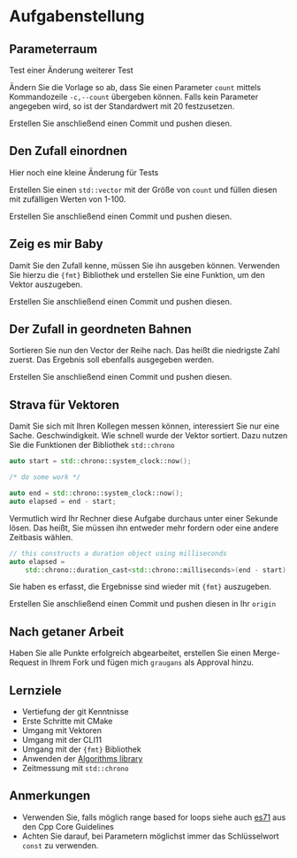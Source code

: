 # Aufgabenstellung

## Parameterraum

Test einer Änderung
weiterer Test


Ändern Sie die Vorlage so ab, dass Sie einen Parameter ``count`` mittels Kommandozeile ``-c,--count`` übergeben können. Falls kein Parameter angegeben wird, so ist der Standardwert mit 20 festzusetzen.

Erstellen Sie anschließend einen Commit und pushen diesen.

## Den Zufall einordnen


Hier noch eine kleine Änderung für Tests

Erstellen Sie einen ``std::vector`` mit der Größe von ``count`` und füllen diesen mit zufälligen Werten von 1-100.

Erstellen Sie anschließend einen Commit und pushen diesen.

## Zeig es mir Baby

Damit Sie den Zufall kenne, müssen Sie ihn ausgeben können. Verwenden Sie hierzu die ``{fmt}`` Bibliothek und erstellen Sie eine Funktion, um den Vektor auszugeben.

Erstellen Sie anschließend einen Commit und pushen diesen.

## Der Zufall in geordneten Bahnen

Sortieren Sie nun den Vector der Reihe nach. Das heißt die niedrigste Zahl zuerst. Das Ergebnis soll ebenfalls ausgegeben werden.

Erstellen Sie anschließend einen Commit und pushen diesen.

## Strava für Vektoren

Damit Sie sich mit Ihren Kollegen messen können, interessiert Sie nur eine Sache. Geschwindigkeit. Wie schnell wurde der Vektor sortiert. Dazu nutzen Sie die Funktionen der Bibliothek ``std::chrono``

```cpp
auto start = std::chrono::system_clock::now();

/* do some work */

auto end = std::chrono::system_clock::now();
auto elapsed = end - start;
```

Vermutlich wird Ihr Rechner diese Aufgabe durchaus unter einer Sekunde lösen. Das heißt, Sie müssen ihn entweder mehr fordern oder eine andere Zeitbasis wählen.

```cpp
// this constructs a duration object using milliseconds
auto elapsed =
    std::chrono::duration_cast<std::chrono::milliseconds>(end - start);
```

Sie haben es erfasst, die Ergebnisse sind wieder mit ``{fmt}`` auszugeben.

Erstellen Sie anschließend einen Commit und pushen diesen in Ihr ``origin``

## Nach getaner Arbeit

Haben Sie alle Punkte erfolgreich abgearbeitet, erstellen Sie einen Merge-Request in Ihrem Fork und fügen mich ``graugans`` als Approval hinzu.

## Lernziele

- Vertiefung der git Kenntnisse
- Erste Schritte mit CMake
- Umgang mit Vektoren
- Umgang mit der CLI11
- Umgang mit der ``{fmt}`` Bibliothek
- Anwenden der [Algorithms library](https://en.cppreference.com/w/cpp/algorithm)
- Zeitmessung mit ``std::chrono``

## Anmerkungen

- Verwenden Sie, falls möglich range based for loops siehe auch [es71](https://isocpp.github.io/CppCoreGuidelines/CppCoreGuidelines#es71-prefer-a-range-for-statement-to-a-for-statement-when-there-is-a-choice) aus den Cpp Core Guidelines
- Achten Sie darauf, bei Parametern möglichst immer das Schlüsselwort ``const`` zu verwenden.
